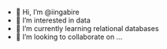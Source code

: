 - 👋 Hi, I’m @iingabire
- 👀 I’m interested in data
- 🌱 I’m currently learning relational databases
- 💞️ I’m looking to collaborate on ...


<!---
iingabire/iingabire is a ✨ special ✨ repository because its `README.md` (this file) appears on your GitHub profile.
You can click the Preview link to take a look at your changes.
--->
